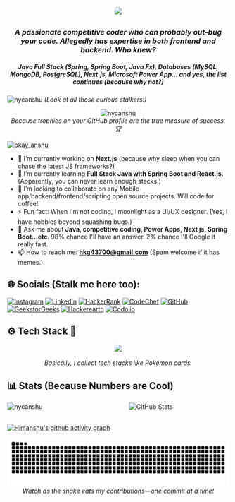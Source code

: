 <h1 align="center">
    <img src="https://readme-typing-svg.herokuapp.com/?font=Righteous&size=35&center=true&vCenter=true&width=500&height=70&duration=4000&lines=Hi+👋,+I'm+Himanshu;" />
</h1>

<h3 align="center"><i>A passionate competitive coder who can probably out-bug your code. Allegedly has expertise in both frontend <b>and</b> backend. Who knew?</i></h3>
<h5 align="center">Java Full Stack (Spring, Spring Boot, Java Fx), Databases (MySQL, MongoDB, PostgreSQL), Next.js, Microsoft Power App... and yes, the list continues (because why not?)</h5>

<p align="left">
    <img src="https://komarev.com/ghpvc/?username=nycanshu&base=11000&abbreviated=false&label=Profile%20views&color=0e75b6&style=flat" alt="nycanshu" />
    <em>(Look at all those curious stalkers!)</em>
</p>

<p align="center">
    <a href="https://github.com/ryo-ma/github-profile-trophy">
        <img src="https://github-profile-trophy.vercel.app/?username=nycanshu" alt="nycanshu" />
    </a>
    <br>
    <em>Because trophies on your GitHub profile are the true measure of success. 🏆</em>
</p>

<p align="left"> <a href="https://twitter.com/okay_anshu" target="blank"><img src="https://img.shields.io/twitter/follow/okay_anshu?logo=twitter&style=for-the-badge" alt="okay_anshu" /></a> </p>

- 🔭 I’m currently working on <b>Next.js</b> (because why sleep when you can chase the latest JS frameworks?)
- 🌱 I’m currently learning <b>Full Stack Java with Spring Boot and React.js.</b> (Apparently, you can never learn enough stacks.)
- 👯 I’m looking to collaborate on any Mobile app/backend/frontend/scripting open source projects. Will code for coffee!
- ⚡ Fun fact: When I'm not coding, I moonlight as a UI/UX designer. (Yes, I have hobbies beyond squashing bugs.)
- 💬 Ask me about <b>Java, competitive coding, Power Apps, Next js, Spring Boot...etc</b>. 98% chance I'll have an answer. 2% chance I'll Google it really fast.
- 📫 How to reach me: <b>hkg43700@gmail.com</b> (Spam welcome if it has memes.)



## 🌐 Socials (Stalk me here too):

[![Instagram](https://img.shields.io/badge/Instagram-%23E4405F.svg?logo=Instagram&logoColor=white)](https://instagram.com/okay.anshu) 
[![LinkedIn](https://img.shields.io/badge/LinkedIn-%230077B5.svg?logo=linkedin&logoColor=white)](https://linkedin.com/in/okay-anshu) 
[![HackerRank](https://img.shields.io/badge/HackerRank-%231F8B37.svg?logo=HackerRank&logoColor=white)](https://www.hackerrank.com/okay_anshu) 
[![CodeChef](https://img.shields.io/badge/CodeChef-%23D9A900.svg?logo=CodeChef&logoColor=white)](https://www.codechef.com/users/okay_anshu) 
[![GitHub](https://img.shields.io/badge/GitHub-%23121011.svg?logo=github&logoColor=white)](https://github.com/nycanshu) 
[![GeeksforGeeks](https://img.shields.io/badge/GeeksforGeeks-%2300A300.svg?logo=GeeksforGeeks&logoColor=white)](https://auth.geeksforgeeks.org/user/okay_anshu) 
[![Hackerearth](https://img.shields.io/badge/HackerEarth-%23F3A44D.svg?logo=Hackerearth&logoColor=white)](https://www.hackerearth.com/@Okay.anshu) 
[![Codolio](https://img.shields.io/badge/Codolio-%23000000.svg?logo=codolio&logoColor=white)](https://codolio.com/profile/okay_anshu)







## ⚙️ Tech Stack 🥞

<p align="center">
  <a href="https://skillicons.dev">
    <img src="https://skillicons.dev/icons?i=git,github,java,cpp,py,dart,kotlin,html,css,bootstrap,tailwind,react,nodejs,express,fastapi,flask,spring,flutter,androidstudio,postgresql,mysql,mongodb,sqlite,supabase,eclipse,idea,vscode,phpstorm,postman,firebase,maven,figma,latex,md,svg,ps,xd,wordpress" />
  </a>
</p>
<p align="center"><i>Basically, I collect tech stacks like Pokémon cards.</i></p>




## 📊 Stats (Because Numbers are Cool)

<div style="display: flex; justify-content: space-between; align-items: center; flex-wrap: wrap; ">
  <!-- Streak Stats -->
  <img src="https://github-readme-streak-stats.herokuapp.com/?user=nycanshu&" alt="nycanshu" style="width: 45%;">

  <!-- GitHub Stats -->
  <img src="https://github-readme-stats.vercel.app/api?username=nycanshu&show_icons=true&locale=en" alt="GitHub Stats" style="width: 45%;">
</div>


<br>

<div>

[![Himanshu's github activity graph](https://github-readme-activity-graph.vercel.app/graph?username=nycanshu&hide_border=true&theme=nightowl)](https://github.com/nycanshu/github-readme-activity-graph)

</div>

<div align="center">
    <img alt="snake eating my contributions" src="https://raw.githubusercontent.com/nycanshu/nycanshu/f388d1eeb02321a69b30402f681e55b8629ac6ba/github-contribution-grid-snake.svg" />
    <br> <em>Watch as the snake eats my contributions—one commit at a time!</em>
</div>




